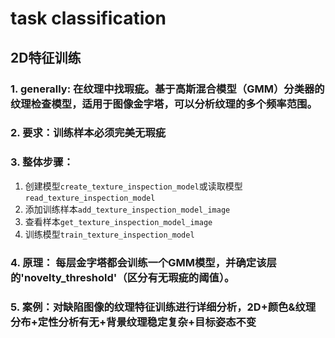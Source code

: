 # task classification
## 2D特征训练
### 1. generally: 在纹理中找瑕疵。基于高斯混合模型（GMM）分类器的纹理检查模型，适用于图像金字塔，可以分析纹理的多个频率范围。
### 2. 要求：训练样本必须完美无瑕疵
### 3. 整体步骤：
1. 创建模型```create_texture_inspection_model```或读取模型```read_texture_inspection_model```
2. 添加训练样本```add_texture_inspection_model_image```
3. 查看样本```get_texture_inspection_model_image```
4. 训练模型```train_texture_inspection_model```

### 4. 原理： 每层金字塔都会训练一个GMM模型，并确定该层的'novelty_threshold'（区分有无瑕疵的阈值）。

### 5. 案例：对缺陷图像的纹理特征训练进行详细分析，2D+颜色&纹理分布+定性分析有无+背景纹理稳定复杂+目标姿态不变
